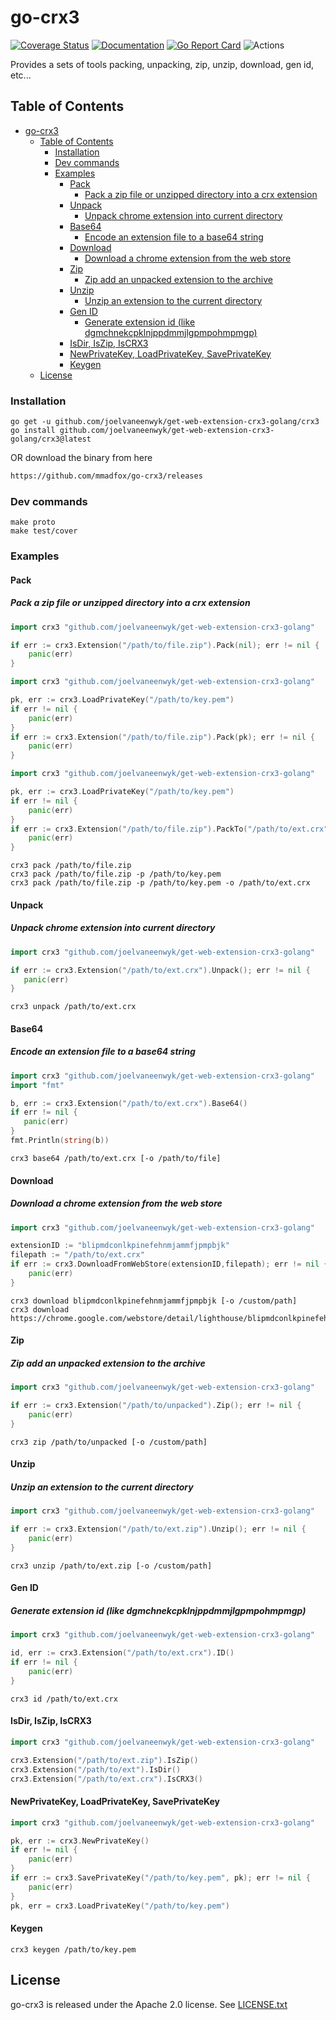 # go-crx3

<!-- cspell:ignore blipmdconlkpinefehnmjammfjpmpbjk dgmchnekcpklnjppdmmjlgpmpohmpmgp Println -->

[![Coverage Status](https://coveralls.io/repos/github/mmadfox/go-crx3/badge.svg?branch=master)](https://coveralls.io/github/mmadfox/go-crx3?branch=master)
[![Documentation](https://godoc.org/github.com/joelvaneenwyk/get-web-extension-crx3-golang?status.svg)](https://pkg.go.dev/github.com/joelvaneenwyk/get-web-extension-crx3-golang)
[![Go Report Card](https://goreportcard.com/badge/github.com/joelvaneenwyk/get-web-extension-crx3-golang)](https://goreportcard.com/report/github.com/joelvaneenwyk/get-web-extension-crx3-golang)
![Actions](https://github.com/mmadfox/go-crx3/actions/workflows/cover.yml/badge.svg)

Provides a sets of tools packing, unpacking, zip, unzip, download, gen id, etc...

## Table of Contents

- [go-crx3](#go-crx3)
  - [Table of Contents](#table-of-contents)
    - [Installation](#installation)
    - [Dev commands](#dev-commands)
    - [Examples](#examples)
      - [Pack](#pack)
        - [Pack a zip file or unzipped directory into a crx extension](#pack-a-zip-file-or-unzipped-directory-into-a-crx-extension)
      - [Unpack](#unpack)
        - [Unpack chrome extension into current directory](#unpack-chrome-extension-into-current-directory)
      - [Base64](#base64)
        - [Encode an extension file to a base64 string](#encode-an-extension-file-to-a-base64-string)
      - [Download](#download)
        - [Download a chrome extension from the web store](#download-a-chrome-extension-from-the-web-store)
      - [Zip](#zip)
        - [Zip add an unpacked extension to the archive](#zip-add-an-unpacked-extension-to-the-archive)
      - [Unzip](#unzip)
        - [Unzip an extension to the current directory](#unzip-an-extension-to-the-current-directory)
      - [Gen ID](#gen-id)
        - [Generate extension id (like dgmchnekcpklnjppdmmjlgpmpohmpmgp)](#generate-extension-id-like-dgmchnekcpklnjppdmmjlgpmpohmpmgp)
      - [IsDir, IsZip, IsCRX3](#isdir-iszip-iscrx3)
      - [NewPrivateKey, LoadPrivateKey, SavePrivateKey](#newprivatekey-loadprivatekey-saveprivatekey)
      - [Keygen](#keygen)
  - [License](#license)

### Installation

```ssh
go get -u github.com/joelvaneenwyk/get-web-extension-crx3-golang/crx3
go install github.com/joelvaneenwyk/get-web-extension-crx3-golang/crx3@latest
```

OR download the binary from here

```bash
https://github.com/mmadfox/go-crx3/releases
```

### Dev commands

```shell script
make proto
make test/cover
```

### Examples

#### Pack

##### Pack a zip file or unzipped directory into a crx extension

```go
import crx3 "github.com/joelvaneenwyk/get-web-extension-crx3-golang"

if err := crx3.Extension("/path/to/file.zip").Pack(nil); err != nil {
    panic(err)
}
```

```go
import crx3 "github.com/joelvaneenwyk/get-web-extension-crx3-golang"

pk, err := crx3.LoadPrivateKey("/path/to/key.pem")
if err != nil {
    panic(err)
}
if err := crx3.Extension("/path/to/file.zip").Pack(pk); err != nil {
    panic(err)
}
```

```go
import crx3 "github.com/joelvaneenwyk/get-web-extension-crx3-golang"

pk, err := crx3.LoadPrivateKey("/path/to/key.pem")
if err != nil {
    panic(err)
}
if err := crx3.Extension("/path/to/file.zip").PackTo("/path/to/ext.crx", pk); err != nil {
    panic(err)
}
```

```shell script
crx3 pack /path/to/file.zip
crx3 pack /path/to/file.zip -p /path/to/key.pem
crx3 pack /path/to/file.zip -p /path/to/key.pem -o /path/to/ext.crx
```

#### Unpack

##### Unpack chrome extension into current directory

```go
import crx3 "github.com/joelvaneenwyk/get-web-extension-crx3-golang"

if err := crx3.Extension("/path/to/ext.crx").Unpack(); err != nil {
   panic(err)
}
```

```shell script
crx3 unpack /path/to/ext.crx
```

#### Base64

##### Encode an extension file to a base64 string

```go
import crx3 "github.com/joelvaneenwyk/get-web-extension-crx3-golang"
import "fmt"

b, err := crx3.Extension("/path/to/ext.crx").Base64()
if err != nil {
   panic(err)
}
fmt.Println(string(b))
```

```shell script
crx3 base64 /path/to/ext.crx [-o /path/to/file]
```

#### Download

##### Download a chrome extension from the web store

```go
import crx3 "github.com/joelvaneenwyk/get-web-extension-crx3-golang"

extensionID := "blipmdconlkpinefehnmjammfjpmpbjk"
filepath := "/path/to/ext.crx"
if err := crx3.DownloadFromWebStore(extensionID,filepath); err != nil {
    panic(err)
}
```

```shell script
crx3 download blipmdconlkpinefehnmjammfjpmpbjk [-o /custom/path]
crx3 download https://chrome.google.com/webstore/detail/lighthouse/blipmdconlkpinefehnmjammfjpmpbjk
```

#### Zip

##### Zip add an unpacked extension to the archive

```go
import crx3 "github.com/joelvaneenwyk/get-web-extension-crx3-golang"

if err := crx3.Extension("/path/to/unpacked").Zip(); err != nil {
    panic(err)
}
```

```shell script
crx3 zip /path/to/unpacked [-o /custom/path]
```

#### Unzip

##### Unzip an extension to the current directory

```go
import crx3 "github.com/joelvaneenwyk/get-web-extension-crx3-golang"

if err := crx3.Extension("/path/to/ext.zip").Unzip(); err != nil {
    panic(err)
}
```

```shell script
crx3 unzip /path/to/ext.zip [-o /custom/path]
```

#### Gen ID

##### Generate extension id (like dgmchnekcpklnjppdmmjlgpmpohmpmgp)

```go
import crx3 "github.com/joelvaneenwyk/get-web-extension-crx3-golang"

id, err := crx3.Extension("/path/to/ext.crx").ID()
if err != nil {
    panic(err)
}
```

```shell script
crx3 id /path/to/ext.crx
```

#### IsDir, IsZip, IsCRX3

```go
import crx3 "github.com/joelvaneenwyk/get-web-extension-crx3-golang"

crx3.Extension("/path/to/ext.zip").IsZip()
crx3.Extension("/path/to/ext").IsDir()
crx3.Extension("/path/to/ext.crx").IsCRX3()
```

#### NewPrivateKey, LoadPrivateKey, SavePrivateKey

```go
import crx3 "github.com/joelvaneenwyk/get-web-extension-crx3-golang"

pk, err := crx3.NewPrivateKey()
if err != nil {
    panic(err)
}
if err := crx3.SavePrivateKey("/path/to/key.pem", pk); err != nil {
    panic(err)
}
pk, err = crx3.LoadPrivateKey("/path/to/key.pem")
```

#### Keygen

```shell script
crx3 keygen /path/to/key.pem
```

## License

go-crx3 is released under the Apache 2.0 license. See [LICENSE.txt](https://github.com/joelvaneenwyk/get-web-extension-crx3-golang/blob/master/LICENSE)
